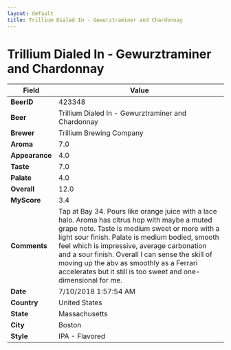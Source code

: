 ```yaml
---
layout: default
title: Trillium Dialed In - Gewurztraminer and Chardonnay
---
```


# Trillium Dialed In - Gewurztraminer and Chardonnay

| Field         | Value     |
|---------------|-----------|
| **BeerID** | 423348 |
| **Beer** | Trillium Dialed In - Gewurztraminer and Chardonnay |
| **Brewer** | Trillium Brewing Company |
| **Aroma** | 7.0 |
| **Appearance** | 4.0 |
| **Taste** | 7.0 |
| **Palate** | 4.0 |
| **Overall** | 12.0 |
| **MyScore** | 3.4 |
| **Comments** | Tap at Bay 34. Pours like orange juice with a lace halo. Aroma has citrus hop with maybe a muted grape note. Taste is medium sweet or more with a light sour finish. Palate is medium bodied, smooth feel which is impressive, average carbonation and a sour finish. Overall I can sense the skill of moving up the abv as smoothly as a Ferrari accelerates but it still is too sweet and one-dimensional for me. |
| **Date** | 7/10/2018 1:57:54 AM |
| **Country** | United States |
| **State** | Massachusetts |
| **City** | Boston |
| **Style** | IPA - Flavored |
